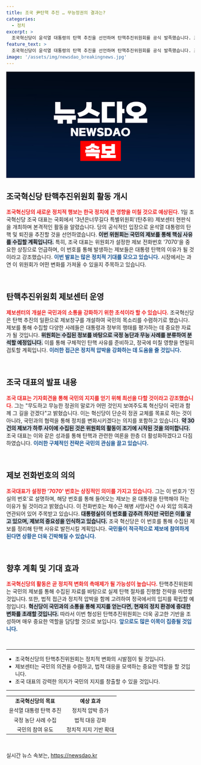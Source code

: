 ```yaml
---
title: 조국 尹탄핵 추진 … 무능정권의 결과는?
categories:
  - 정치
excerpt: >
  조국혁신당이 윤석열 대통령의 탄핵 추진을 선언하며 탄핵추진위원회를 공식 발족했습니다. 조국 대표는 국민과 함께 정권의 무능을 드러내겠다고 강조하며 제보창구를 열었습니다. 긴장감이 감도는 이 상황에서 과연 어떤 진실이 밝혀질까요?
feature_text: >
  조국혁신당이 윤석열 대통령의 탄핵 추진을 선언하며 탄핵추진위원회를 공식 발족했습니다. 조국 대표는 국민과 함께 정권의 무능을 드러내겠다고 강조하며 제보창구를 열었습니다. 긴장감이 감도는 이 상황에서 과연 어떤 진실이 밝혀질까요?
image: '/assets/img/newsdao_breakingnews.jpg'
---
```


<p><img src="/assets/img/newsdao_breakingnews.jpg" alt="ranknews 속보" /></p>

<h2 data-ke-size="size26">조국혁신당 탄핵추진위원회 활동 개시</h2>

<p data-ke-size="size16"><b><span style="color: #ee2323;">조국혁신당의 새로운 정치적 행보는 한국 정치에 큰 영향을 미칠 것으로 예상된다.</span></b> 1일 조국혁신당 조국 대표는 국회에서 '3년은너무길다 특별위원회'(탄추위) 제보센터 현판식을 개최하며 본격적인 활동을 알렸습니다. 당의 공식적인 입장으로 윤석열 대통령의 탄핵 및 퇴진을 추진할 것을 선언하였습니다. <b><span style="background-color: #21538527;">이번 위원회는 국민의 제보를 통해 핵심 사유를 수집할 계획입니다.</span></b> 특히, 조국 대표는 위원회가 설정한 제보 전화번호 '7070'을 중요한 상징으로 언급하며, 이 번호를 통해 발생하는 제보들은 대통령 탄핵의 이유가 될 것이라고 강조했습니다. <b><span style="color: #1a5490;">이번 발표는 많은 정치적 기대를 모으고 있습니다.</span></b> 시장에서는 과연 이 위원회가 어떤 변화를 가져올 수 있을지 주목하고 있습니다.</p>

<p data-ke-size="size16">&nbsp;</p>

<h2 data-ke-size="size26">탄핵추진위원회 제보센터 운영</h2>

<p data-ke-size="size16"><b><span style="color: #ee2323;">제보센터의 개설은 국민과의 소통을 강화하기 위한 초석이라 할 수 있습니다.</span></b> 조국혁신당은 탄핵 추진의 일환으로 제보창구를 개설하여 국민의 목소리를 수렴하기로 했습니다. 제보를 통해 수집할 다양한 사례들은 대통령과 정부의 행태를 평가하는 데 중요한 자료가 될 것입니다. <b><span style="background-color: #21538527;">위원회는 수집된 정보를 바탕으로 국정 농단과 무능 사례를 분류하여 분석할 예정입니다.</span></b> 이를 통해 구체적인 탄핵 사유를 준비하고, 정국에 미칠 영향을 면밀히 검토할 계획입니다. <b><span style="color: #1a5490;">이러한 접근은 정치적 압박을 강화하는 데 도움을 줄 것입니다.</span></b></p>

<p data-ke-size="size16">&nbsp;</p>

<h2 data-ke-size="size26">조국 대표의 발표 내용</h2>

<p data-ke-size="size16"><b><span style="color: #ee2323;">조국 대표는 기자회견을 통해 국민의 지지를 얻기 위해 최선을 다할 것이라고 강조했습니다.</span></b> 그는 "무도하고 무능한 정권의 말로가 어떤 것인지 보여주도록 혁신당이 국민과 함께 그 길을 걷겠다"고 밝혔습니다. 이는 혁신당이 단순히 정권 교체를 목표로 하는 것이 아니라, 국민과의 협력을 통해 정치를 변화시키겠다는 의지를 포함하고 있습니다. <b><span style="background-color: #21538527;">약 30건의 제보가 하루 사이에 수집된 것은 위원회의 활동이 조기에 시작된 것을 의미합니다.</span></b> 조국 대표는 이와 같은 성과를 통해 탄핵과 관련한 여론을 한층 더 활성화하겠다고 다짐하였습니다. <b><span style="color: #1a5490;">이러한 구체적인 전략은 국민의 관심을 끌고 있습니다.</span></b></p>

<p data-ke-size="size16">&nbsp;</p>

<h2 data-ke-size="size26">제보 전화번호의 의의</h2>

<p data-ke-size="size16"><b><span style="color: #ee2323;">조국대표가 설정한 '7070' 번호는 상징적인 의미를 가지고 있습니다.</span></b> 그는 이 번호가 '진실의 번호'로 설명하며, 해당 번호를 통해 들어오는 제보는 윤 대통령을 탄핵해야 하는 이유가 될 것이라고 밝혔습니다. 이 전화번호는 채수근 해병 사망사건 수사 외압 의혹과 연관되어 있어 주목받고 있습니다. <b><span style="background-color: #21538527;">대통령실이 이 번호를 감추려 하지만 국민은 이를 알고 있으며, 제보의 중요성을 인식하고 있습니다.</span></b> 조국 혁신당은 이 번호를 통해 수집된 제보를 정리해 탄핵 사유로 발전시킬 계획입니다. <b><span style="color: #1a5490;">국민들이 적극적으로 제보에 참여하게 된다면 상황은 더욱 긴박해질 수 있습니다.</span></b></p>

<p data-ke-size="size16">&nbsp;</p>

<h2 data-ke-size="size26">향후 계획 및 기대 효과</h2>

<p data-ke-size="size16"><b><span style="color: #ee2323;">조국혁신당의 활동은 곧 정치적 변화의 촉매제가 될 가능성이 높습니다.</span></b> 탄핵추진위원회는 국민의 제보를 통해 수집된 자료를 바탕으로 실제 탄핵 절차를 진행할 전략을 마련할 것입니다. 또한, 법적 접근과 정치적 압박을 함께 고려하여 정국에서의 입지를 확립할 예정입니다. <b><span style="background-color: #21538527;">혁신당이 국민과의 소통을 통해 지지를 얻는다면, 현재의 정치 환경에 중대한 변화를 초래할 것입니다.</span></b> 따라서 이번 형성된 탄핵추진위원회는 더욱 공고한 기반을 조성하며 매우 중요한 역할을 담당할 것으로 보입니다. <b><span style="color: #1a5490;">앞으로도 많은 이목이 집중될 것입니다.</span></b></p>

<p data-ke-size="size16">&nbsp;</p>

<hr>

<ul>
  <li>조국혁신당의 탄핵추진위원회는 정치적 변화의 시발점이 될 것입니다.</li>
  <li>제보센터는 국민의 의견을 수렴하고, 법적 대응을 모색하는 중요한 역할을 할 것입니다.</li>
  <li>조국 대표의 강력한 의지가 국민의 지지를 창출할 수 있을 것입니다.</li>
</ul>

<hr>

<table style="width: 100%;">
  <tr>
    <td style="text-align: center; height: 17px;"><b>조국혁신당의 목표</b></td>
    <td style="text-align: center; height: 17px;"><b>예상 효과</b></td>
  </tr>
  <tr>
    <td style="text-align: center; height: 17px;">윤석열 대통령 탄핵 추진</td>
    <td style="text-align: center; height: 17px;">정치적 압박 증가</td>
  </tr>
  <tr>
    <td style="text-align: center; height: 17px;">국정 농단 사례 수집</td>
    <td style="text-align: center; height: 17px;">법적 대응 강화</td>
  </tr>
  <tr>
    <td style="text-align: center; height: 17px;">국민의 참여 유도</td>
    <td style="text-align: center; height: 17px;">정치적 지지 기반 확대</td>
  </tr>
</table>

<p data-ke-size="size16">&nbsp;</p>
실시간 뉴스 속보는, <a href="https://newsdao.kr" rel="dofollow">https://newsdao.kr</a>


